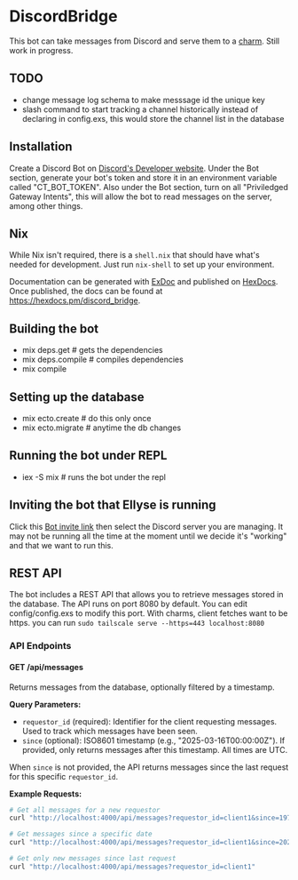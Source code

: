 # DiscordBridge

This bot can take messages from Discord and serve them to a [charm](https://github.com/commontoolsinc/labs).
Still work in progress.

## TODO
* change message log schema to make messsage id the unique key
* slash command to start tracking a channel historically instead of declaring in config.exs, this would store the channel list in the database

## Installation

Create a Discord Bot on [Discord's Developer website](https://discord.com/developers/applications).
Under the Bot section, generate your bot's token and store it in an environment variable called "CT_BOT_TOKEN".
Also under the Bot section, turn on all "Priviledged Gateway Intents", this will allow the bot to read messages on the server, among other things.

## Nix
While Nix isn't required, there is a `shell.nix` that should have what's needed for development. Just run `nix-shell` to set up your environment.

Documentation can be generated with [ExDoc](https://github.com/elixir-lang/ex_doc)
and published on [HexDocs](https://hexdocs.pm). Once published, the docs can
be found at <https://hexdocs.pm/discord_bridge>.

## Building the bot
* mix deps.get # gets the dependencies
* mix deps.compile # compiles dependencies
* mix compile

## Setting up the database
* mix ecto.create # do this only once
* mix ecto.migrate # anytime the db changes

## Running the bot under REPL
* iex -S mix # runs the bot under the repl

## Inviting the bot that Ellyse is running
Click this [Bot invite link](https://discord.com/oauth2/authorize?client_id=1343617049385242697&permissions=2182089728&integration_type=0&scope=bot)
then select the Discord server you are managing.
It may not be running all the time at the moment until we decide it's "working" and that we want to run this.

## REST API

The bot includes a REST API that allows you to retrieve messages stored in the database. The API runs on port 8080 by default. You can edit config/config.exs to modify this port.
With charms, client fetches want to be https. you can run `sudo tailscale serve --https=443 localhost:8080`

### API Endpoints

#### GET /api/messages

Returns messages from the database, optionally filtered by a timestamp.

**Query Parameters:**
- `requestor_id` (required): Identifier for the client requesting messages. Used to track which messages have been seen.
- `since` (optional): ISO8601 timestamp (e.g., "2025-03-16T00:00:00Z"). If provided, only returns messages after this timestamp. All times are UTC.

When `since` is not provided, the API returns messages since the last request for this specific `requestor_id`.

**Example Requests:**

```bash
# Get all messages for a new requestor
curl "http://localhost:4000/api/messages?requestor_id=client1&since=1970-01-01T00:00:00Z"

# Get messages since a specific date
curl "http://localhost:4000/api/messages?requestor_id=client1&since=2025-03-16T12:00:00Z"

# Get only new messages since last request
curl "http://localhost:4000/api/messages?requestor_id=client1"
```
